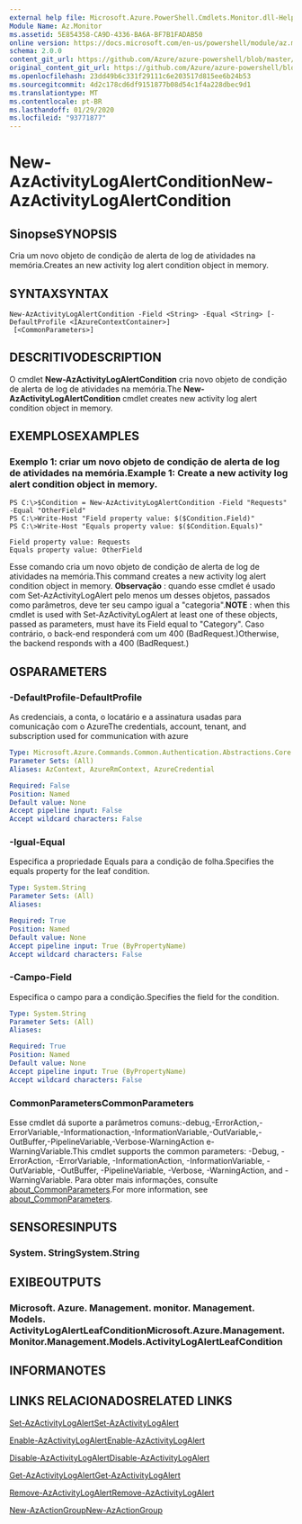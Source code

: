 ```yaml
---
external help file: Microsoft.Azure.PowerShell.Cmdlets.Monitor.dll-Help.xml
Module Name: Az.Monitor
ms.assetid: 5E854358-CA9D-4336-BA6A-BF7B1FADAB50
online version: https://docs.microsoft.com/en-us/powershell/module/az.monitor/new-azactivitylogalertcondition
schema: 2.0.0
content_git_url: https://github.com/Azure/azure-powershell/blob/master/src/Monitor/Monitor/help/New-AzActivityLogAlertCondition.md
original_content_git_url: https://github.com/Azure/azure-powershell/blob/master/src/Monitor/Monitor/help/New-AzActivityLogAlertCondition.md
ms.openlocfilehash: 23dd49b6c331f29111c6e203517d815ee6b24b53
ms.sourcegitcommit: 4d2c178cd6df9151877b08d54c1f4a228dbec9d1
ms.translationtype: MT
ms.contentlocale: pt-BR
ms.lasthandoff: 01/29/2020
ms.locfileid: "93771877"
---
```

# <span data-ttu-id="ee703-101">New-AzActivityLogAlertCondition</span><span class="sxs-lookup"><span data-stu-id="ee703-101">New-AzActivityLogAlertCondition</span></span>

## <span data-ttu-id="ee703-102">Sinopse</span><span class="sxs-lookup"><span data-stu-id="ee703-102">SYNOPSIS</span></span>
<span data-ttu-id="ee703-103">Cria um novo objeto de condição de alerta de log de atividades na memória.</span><span class="sxs-lookup"><span data-stu-id="ee703-103">Creates an new activity log alert condition object in memory.</span></span>

## <span data-ttu-id="ee703-104">SYNTAX</span><span class="sxs-lookup"><span data-stu-id="ee703-104">SYNTAX</span></span>

```
New-AzActivityLogAlertCondition -Field <String> -Equal <String> [-DefaultProfile <IAzureContextContainer>]
 [<CommonParameters>]
```

## <span data-ttu-id="ee703-105">DESCRITIVO</span><span class="sxs-lookup"><span data-stu-id="ee703-105">DESCRIPTION</span></span>
<span data-ttu-id="ee703-106">O cmdlet **New-AzActivityLogAlertCondition** cria novo objeto de condição de alerta de log de atividades na memória.</span><span class="sxs-lookup"><span data-stu-id="ee703-106">The **New-AzActivityLogAlertCondition** cmdlet creates new activity log alert condition object in memory.</span></span>

## <span data-ttu-id="ee703-107">EXEMPLOS</span><span class="sxs-lookup"><span data-stu-id="ee703-107">EXAMPLES</span></span>

### <span data-ttu-id="ee703-108">Exemplo 1: criar um novo objeto de condição de alerta de log de atividades na memória.</span><span class="sxs-lookup"><span data-stu-id="ee703-108">Example 1: Create a new activity log alert condition object in memory.</span></span>
```
PS C:\>$Condition = New-AzActivityLogAlertCondition -Field "Requests" -Equal "OtherField"
PS C:\>Write-Host "Field property value: $($Condition.Field)"
PS C:\>Write-Host "Equals property value: $($Condition.Equals)"

Field property value: Requests
Equals property value: OtherField
```

<span data-ttu-id="ee703-109">Esse comando cria um novo objeto de condição de alerta de log de atividades na memória.</span><span class="sxs-lookup"><span data-stu-id="ee703-109">This command creates a new activity log alert condition object in memory.</span></span>
<span data-ttu-id="ee703-110">**Observação** : quando esse cmdlet é usado com Set-AzActivityLogAlert pelo menos um desses objetos, passados como parâmetros, deve ter seu campo igual a "categoria".</span><span class="sxs-lookup"><span data-stu-id="ee703-110">**NOTE** : when this cmdlet is used with Set-AzActivityLogAlert at least one of these objects, passed as parameters, must have its Field equal to "Category".</span></span> <span data-ttu-id="ee703-111">Caso contrário, o back-end responderá com um 400 (BadRequest.)</span><span class="sxs-lookup"><span data-stu-id="ee703-111">Otherwise, the backend responds with a 400 (BadRequest.)</span></span>

## <span data-ttu-id="ee703-112">OS</span><span class="sxs-lookup"><span data-stu-id="ee703-112">PARAMETERS</span></span>

### <span data-ttu-id="ee703-113">-DefaultProfile</span><span class="sxs-lookup"><span data-stu-id="ee703-113">-DefaultProfile</span></span>
<span data-ttu-id="ee703-114">As credenciais, a conta, o locatário e a assinatura usadas para comunicação com o Azure</span><span class="sxs-lookup"><span data-stu-id="ee703-114">The credentials, account, tenant, and subscription used for communication with azure</span></span>

```yaml
Type: Microsoft.Azure.Commands.Common.Authentication.Abstractions.Core.IAzureContextContainer
Parameter Sets: (All)
Aliases: AzContext, AzureRmContext, AzureCredential

Required: False
Position: Named
Default value: None
Accept pipeline input: False
Accept wildcard characters: False
```

### <span data-ttu-id="ee703-115">-Igual</span><span class="sxs-lookup"><span data-stu-id="ee703-115">-Equal</span></span>
<span data-ttu-id="ee703-116">Especifica a propriedade Equals para a condição de folha.</span><span class="sxs-lookup"><span data-stu-id="ee703-116">Specifies the equals property for the leaf condition.</span></span>

```yaml
Type: System.String
Parameter Sets: (All)
Aliases:

Required: True
Position: Named
Default value: None
Accept pipeline input: True (ByPropertyName)
Accept wildcard characters: False
```

### <span data-ttu-id="ee703-117">-Campo</span><span class="sxs-lookup"><span data-stu-id="ee703-117">-Field</span></span>
<span data-ttu-id="ee703-118">Especifica o campo para a condição.</span><span class="sxs-lookup"><span data-stu-id="ee703-118">Specifies the field for the condition.</span></span>

```yaml
Type: System.String
Parameter Sets: (All)
Aliases:

Required: True
Position: Named
Default value: None
Accept pipeline input: True (ByPropertyName)
Accept wildcard characters: False
```

### <span data-ttu-id="ee703-119">CommonParameters</span><span class="sxs-lookup"><span data-stu-id="ee703-119">CommonParameters</span></span>
<span data-ttu-id="ee703-120">Esse cmdlet dá suporte a parâmetros comuns:-debug,-ErrorAction,-ErrorVariable,-Informationaction,-InformationVariable,-OutVariable,-OutBuffer,-PipelineVariable,-Verbose-WarningAction e-WarningVariable.</span><span class="sxs-lookup"><span data-stu-id="ee703-120">This cmdlet supports the common parameters: -Debug, -ErrorAction, -ErrorVariable, -InformationAction, -InformationVariable, -OutVariable, -OutBuffer, -PipelineVariable, -Verbose, -WarningAction, and -WarningVariable.</span></span> <span data-ttu-id="ee703-121">Para obter mais informações, consulte [about_CommonParameters](https://go.microsoft.com/fwlink/?LinkID=113216).</span><span class="sxs-lookup"><span data-stu-id="ee703-121">For more information, see [about_CommonParameters](https://go.microsoft.com/fwlink/?LinkID=113216).</span></span>

## <span data-ttu-id="ee703-122">SENSORES</span><span class="sxs-lookup"><span data-stu-id="ee703-122">INPUTS</span></span>

### <span data-ttu-id="ee703-123">System. String</span><span class="sxs-lookup"><span data-stu-id="ee703-123">System.String</span></span>

## <span data-ttu-id="ee703-124">EXIBE</span><span class="sxs-lookup"><span data-stu-id="ee703-124">OUTPUTS</span></span>

### <span data-ttu-id="ee703-125">Microsoft. Azure. Management. monitor. Management. Models. ActivityLogAlertLeafCondition</span><span class="sxs-lookup"><span data-stu-id="ee703-125">Microsoft.Azure.Management.Monitor.Management.Models.ActivityLogAlertLeafCondition</span></span>

## <span data-ttu-id="ee703-126">INFORMA</span><span class="sxs-lookup"><span data-stu-id="ee703-126">NOTES</span></span>

## <span data-ttu-id="ee703-127">LINKS RELACIONADOS</span><span class="sxs-lookup"><span data-stu-id="ee703-127">RELATED LINKS</span></span>

[<span data-ttu-id="ee703-128">Set-AzActivityLogAlert</span><span class="sxs-lookup"><span data-stu-id="ee703-128">Set-AzActivityLogAlert</span></span>](./Set-AzActivityLogAlert.md)

[<span data-ttu-id="ee703-129">Enable-AzActivityLogAlert</span><span class="sxs-lookup"><span data-stu-id="ee703-129">Enable-AzActivityLogAlert</span></span>](./Enable-AzActivityLogAlert.md)

[<span data-ttu-id="ee703-130">Disable-AzActivityLogAlert</span><span class="sxs-lookup"><span data-stu-id="ee703-130">Disable-AzActivityLogAlert</span></span>](./Disable-AzActivityLogAlert.md)

[<span data-ttu-id="ee703-131">Get-AzActivityLogAlert</span><span class="sxs-lookup"><span data-stu-id="ee703-131">Get-AzActivityLogAlert</span></span>](./Get-AzActivityLogAlert.md)

[<span data-ttu-id="ee703-132">Remove-AzActivityLogAlert</span><span class="sxs-lookup"><span data-stu-id="ee703-132">Remove-AzActivityLogAlert</span></span>](./Remove-AzActivityLogAlert.md)

[<span data-ttu-id="ee703-133">New-AzActionGroup</span><span class="sxs-lookup"><span data-stu-id="ee703-133">New-AzActionGroup</span></span>](./Get-AzActionGroup.md)
